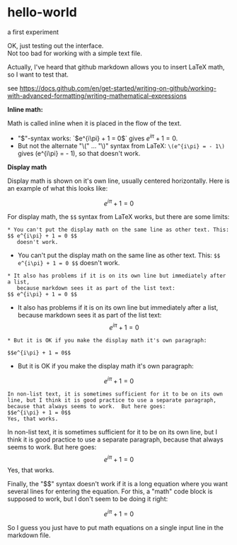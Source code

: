 # hello-world
a first experiment

OK, just testing out the interface.  
Not too bad for working with a simple text file.

Actually, I've heard that github markdown allows you to insert LaTeX math, so I want to test that.

see https://docs.github.com/en/get-started/writing-on-github/working-with-advanced-formatting/writing-mathematical-expressions

**Inline math:**

Math is called inline when it is placed in the flow of the text.
* "$"-syntax works: `$e^{i\pi} + 1 = 0$` gives $e^{i\pi} + 1 = 0$.
* But not the alternate "\\(" ... "\\)" syntax from LaTeX: `\(e^{i\pi} = - 1\)` gives \(e^{i\pi} = - 1\), so that doesn't work.

**Display math**

Display math is shown on it's own line, usually centered horizontally.  Here is an example of what this looks like:

$$ e^{i\pi} + 1 = 0 $$

For display math, the `$$` syntax from LaTeX works, but there are some limits:
```
* You can't put the display math on the same line as other text. This: $$ e^{i\pi} + 1 = 0 $$
   doesn't work.
```
* You can't put the display math on the same line as other text. This: `$$ e^{i\pi} + 1 = 0 $$` 
   doesn't work.
```
* It also has problems if it is on its own line but immediately after a list, 
   because markdown sees it as part of the list text:
$$ e^{i\pi} + 1 = 0 $$
```
* It also has problems if it is on its own line but immediately after a list, 
   because markdown sees it as part of the list text:
$$ e^{i\pi} + 1 = 0 $$
```
* But it is OK if you make the display math it's own paragraph:

$$e^{i\pi} + 1 = 0$$
```
* But it is OK if you make the display math it's own paragraph:

$$e^{i\pi} + 1 = 0$$
```
In non-list text, it is sometimes sufficient for it to be on its own line, but I think it is good practice to use a separate paragraph, because that always seems to work.  But here goes:
$$e^{i\pi} + 1 = 0$$
Yes, that works.
```
In non-list text, it is sometimes sufficient for it to be on its own line, but I think it is good practice to use a separate paragraph, because that always seems to work.  But here goes:
$$e^{i\pi} + 1 = 0$$
Yes, that works.

Finally, the "$$" syntax doesn't work if it is a long equation where you want several lines for entering the equation.  For this, a "math" code block is supposed to work, but I don't seem to be doing it right:
```math
e^{i\pi}  + 1 = 0
```
So I guess you just have to put math equations on a single input line in the markdown file.
